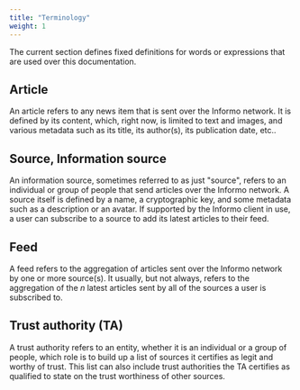 ```yaml
---
title: "Terminology"
weight: 1
---
```


The current section defines fixed definitions for words or expressions that are used over this documentation.

## Article

An article refers to any news item that is sent over the Informo network. It is defined by its content, which, right now, is limited to text and images, and various metadata such as its title, its author(s), its publication date, etc..

## Source, Information source

An information source, sometimes referred to as just "source", refers to an individual or group of people that send articles over the Informo network. A source itself is defined by a name, a cryptographic key, and some metadata such as a description or an avatar. If supported by the Informo client in use, a user can subscribe to a source to add its latest articles to their feed.

## Feed

A feed refers to the aggregation of articles sent over the Informo network by one or more source(s). It usually, but not always, refers to the aggregation of the *n* latest articles sent by all of the sources a user is subscribed to.

## Trust authority (TA)

A trust authority refers to an entity, whether it is an individual or a group of people, which role is to build up a list of sources it certifies as legit and worthy of trust. This list can also include trust authorities the TA certifies as qualified to state on the trust worthiness of other sources.
